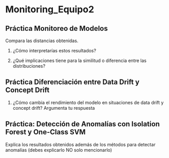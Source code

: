 # Monitoring_Equipo2

## Práctica Monitoreo de Modelos

Compara las distancias obtenidas.

1. ¿Cómo interpretarías estos resultados?

2. ¿Qué implicaciones tiene para la similitud o diferencia entre las distribuciones?

## Práctica Diferenciación entre Data Drift y Concept Drift

1. ¿Cómo cambia el rendimiento del modelo en situaciones de data drift y concept drift? Argumenta tu respuesta


## Práctica: Detección de Anomalías con Isolation Forest y One-Class SVM

Explica los resultados obtenidos además de los métodos para detectar anomalías (debes explicarlo NO solo mencionarlo)
